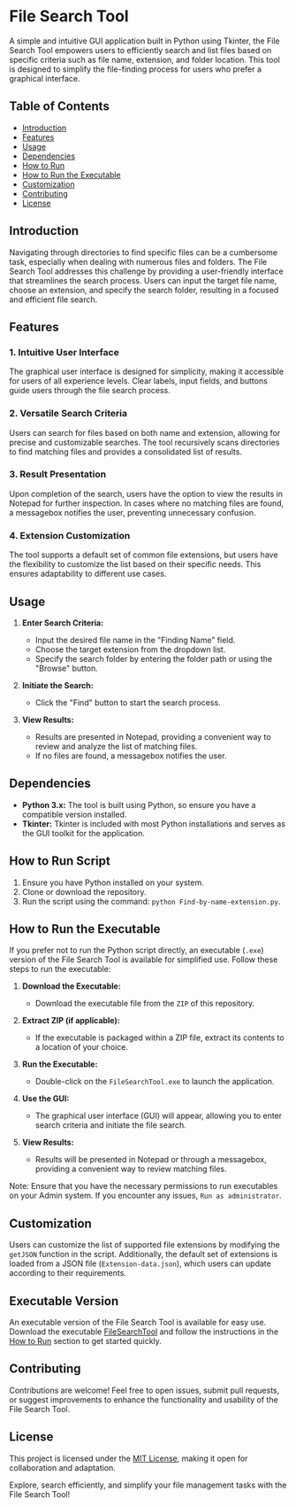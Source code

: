 # File Search Tool

A simple and intuitive GUI application built in Python using Tkinter, the File Search Tool empowers users to efficiently search and list files based on specific criteria such as file name, extension, and folder location. This tool is designed to simplify the file-finding process for users who prefer a graphical interface.

## Table of Contents
- [Introduction](#introduction)
- [Features](#features)
- [Usage](#usage)
- [Dependencies](#dependencies)
- [How to Run](#how-to-run)
- [How to Run the Executable](#how-to-run-the-executable)
- [Customization](#customization)
- [Contributing](#contributing)
- [License](#license)

## Introduction

Navigating through directories to find specific files can be a cumbersome task, especially when dealing with numerous files and folders. The File Search Tool addresses this challenge by providing a user-friendly interface that streamlines the search process. Users can input the target file name, choose an extension, and specify the search folder, resulting in a focused and efficient file search.

## Features

### 1. Intuitive User Interface
The graphical user interface is designed for simplicity, making it accessible for users of all experience levels. Clear labels, input fields, and buttons guide users through the file search process.

### 2. Versatile Search Criteria
Users can search for files based on both name and extension, allowing for precise and customizable searches. The tool recursively scans directories to find matching files and provides a consolidated list of results.

### 3. Result Presentation
Upon completion of the search, users have the option to view the results in Notepad for further inspection. In cases where no matching files are found, a messagebox notifies the user, preventing unnecessary confusion.

### 4. Extension Customization
The tool supports a default set of common file extensions, but users have the flexibility to customize the list based on their specific needs. This ensures adaptability to different use cases.

## Usage

1. **Enter Search Criteria:**
   - Input the desired file name in the "Finding Name" field.
   - Choose the target extension from the dropdown list.
   - Specify the search folder by entering the folder path or using the "Browse" button.

2. **Initiate the Search:**
   - Click the "Find" button to start the search process.

3. **View Results:**
   - Results are presented in Notepad, providing a convenient way to review and analyze the list of matching files.
   - If no files are found, a messagebox notifies the user.

## Dependencies

- **Python 3.x:** The tool is built using Python, so ensure you have a compatible version installed.
- **Tkinter:** Tkinter is included with most Python installations and serves as the GUI toolkit for the application.

## How to Run Script

1. Ensure you have Python installed on your system.
2. Clone or download the repository.
3. Run the script using the command: `python Find-by-name-extension.py`.

## How to Run the Executable

If you prefer not to run the Python script directly, an executable (`.exe`) version of the File Search Tool is available for simplified use. Follow these steps to run the executable:

1. **Download the Executable:**
   - Download the executable file from the `ZIP` of this repository.

2. **Extract ZIP (if applicable):**
   - If the executable is packaged within a ZIP file, extract its contents to a location of your choice.

3. **Run the Executable:**
   - Double-click on the `FileSearchTool.exe` to launch the application.

4. **Use the GUI:**
   - The graphical user interface (GUI) will appear, allowing you to enter search criteria and initiate the file search.

5. **View Results:**
   - Results will be presented in Notepad or through a messagebox, providing a convenient way to review matching files.

Note: Ensure that you have the necessary permissions to run executables on your Admin system. If you encounter any issues, `Run as administrator`.

## Customization

Users can customize the list of supported file extensions by modifying the `getJSON` function in the script. Additionally, the default set of extensions is loaded from a JSON file (`Extension-data.json`), which users can update according to their requirements.

## Executable Version

An executable version of the File Search Tool is available for easy use. Download the executable [FileSearchTool](FileSearchTool.exe) and follow the instructions in the [How to Run](#how-to-run-the-executable) section to get started quickly.

## Contributing

Contributions are welcome! Feel free to open issues, submit pull requests, or suggest improvements to enhance the functionality and usability of the File Search Tool.

## License

This project is licensed under the [MIT License](LICENSE), making it open for collaboration and adaptation.

Explore, search efficiently, and simplify your file management tasks with the File Search Tool!
